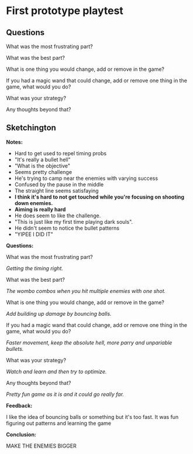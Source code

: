 # First prototype playtest

## Questions

What was the most frustrating part?

What was the best part?

What is one thing you would change, add or remove in the game?

If you had a magic wand that could change, add or remove one thing in the game, what would you do?

What was your strategy?

Any thoughts beyond that?

## Sketchington

__Notes:__

- Hard to get used to repel timing probs
- "It's really a bullet hell"
- "What is the objective"
- Seems pretty challenge
- He's trying to camp near the enemies with varying success
- Confused by the pause in the middle
- The straight line seems satisfaying
- **I think it's hard to not get touched while you're focusing on shooting down enemies.**
- **Aiming is really hard**
- He does seem to like the challenge.
- "This is just like my first time playing dark souls".
- He didn't seem to notice the bullet patterns
- "YIPEE I DID IT"

__Questions:__

What was the most frustrating part?

*Getting the timing right.*

What was the best part?

*The wombo combos when you hit multiple enemies with one shot.*

What is one thing you would change, add or remove in the game?

*Add building up damage by bouncing balls.*

If you had a magic wand that could change, add or remove one thing in the game, what would you do?

*Faster movement, keep the absolute hell, more parry and unpariable bullets.*

What was your strategy?

*Watch and learn and then try to optimize.*

Any thoughts beyond that?

*Pretty fun game as it is and it could go really far.*

__Feedback:__

I like the idea of bouncing balls or something but it's too fast.
It was fun figuring out patterns and learning the game

__Conclusion:__

MAKE THE ENEMIES BIGGER
